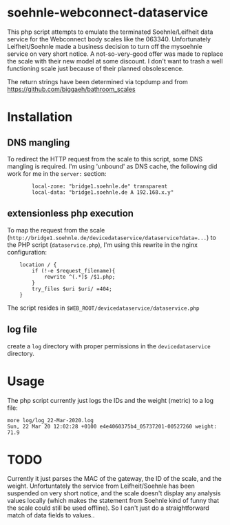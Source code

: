 # soehnle-webconnect-dataservice
This php script attempts to emulate the terminated Soehnle/Leifheit data service for the Webconnect body scales like the 063340. Unfortunately Leifheit/Soehnle made a business decision to turn off the mysoehnle service on very short notice. A not-so-very-good offer was made to replace the scale with their new model at some discount. I don't want to trash a well functioning scale just because of their planned obsolescence. 

The return strings have been determined via tcpdump and from https://github.com/biggaeh/bathroom_scales

# Installation
## DNS mangling

To redirect the HTTP request from the scale to this script, some DNS mangling is required. I'm using 'unbound' as DNS cache, the following did work for me in the `server:` section:
~~~
        local-zone: "bridge1.soehnle.de" transparent
        local-data: "bridge1.soehnle.de A 192.168.x.y"
~~~

## extensionless php execution

To map the request from the scale (`http://bridge1.soehnle.de/devicedataservice/dataservice?data=...`) to the PHP script (`dataservice.php`), I'm using this rewrite in the nginx configuration:
~~~
    location / {
        if (!-e $request_filename){
            rewrite ^(.*)$ /$1.php;
        }
        try_files $uri $uri/ =404;
    }
~~~
The script resides in `$WEB_ROOT/devicedataservice/dataservice.php`

## log file
create a `log` directory with proper permissions in the `devicedataservice` directory.

# Usage
The php script currently just logs the IDs and the weight (metric) to a log file:
~~~
more log/log_22-Mar-2020.log 
Sun, 22 Mar 20 12:02:28 +0100 e4e4060375b4_05737201-00527260 weight: 71.9
~~~

# TODO

Currently it just parses the MAC of the gateway, the ID of the scale, and the weight. Unfortuntately the service from Leifheit/Soehnle has been suspended on very short notice, and the scale doesn't display any analysis values locally (which makes the statement from Soehnle kind of funny that the scale could still be used offline). So I can't just do a straightforward match of data fields to values..
